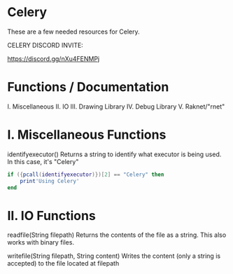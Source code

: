 # Celery
These are a few needed resources for Celery.

CELERY DISCORD INVITE: 

https://discord.gg/nXu4FENMPj

# Functions / Documentation

I. Miscellaneous
II. IO
III. Drawing Library
IV. Debug Library
V. Raknet/"rnet"

# I. Miscellaneous Functions

identifyexecutor()
Returns a string to identify what executor is being used. In this case, it's "Celery"
```lua
if ({pcall(identifyexecutor)})[2] == "Celery" then
    print'Using Celery'
end
```


# II. IO Functions

readfile(String filepath)
Returns the contents of the file as a string. This also works with binary files.

writefile(String filepath, String content)
Writes the content (only a string is accepted) to the file located at filepath






